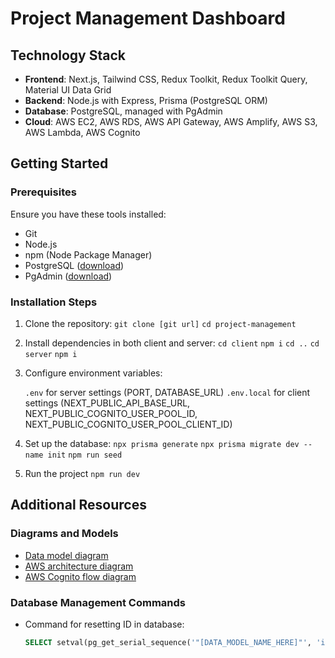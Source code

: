 # Project Management Dashboard

## Technology Stack

- **Frontend**: Next.js, Tailwind CSS, Redux Toolkit, Redux Toolkit Query, Material UI Data Grid
- **Backend**: Node.js with Express, Prisma (PostgreSQL ORM)
- **Database**: PostgreSQL, managed with PgAdmin
- **Cloud**: AWS EC2, AWS RDS, AWS API Gateway, AWS Amplify, AWS S3, AWS Lambda, AWS Cognito

## Getting Started

### Prerequisites

Ensure you have these tools installed:

- Git
- Node.js
- npm (Node Package Manager)
- PostgreSQL ([download](https://www.postgresql.org/download/))
- PgAdmin ([download](https://www.pgadmin.org/download/))

### Installation Steps

1. Clone the repository:
   `git clone [git url]`
   `cd project-management`

2. Install dependencies in both client and server:
   `cd client`
   `npm i`
   `cd ..`
   `cd server`
   `npm i`

3. Configure environment variables:

   `.env` for server settings (PORT, DATABASE_URL)
   `.env.local` for client settings (NEXT_PUBLIC_API_BASE_URL, NEXT_PUBLIC_COGNITO_USER_POOL_ID, NEXT_PUBLIC_COGNITO_USER_POOL_CLIENT_ID)

4. Set up the database:
   `npx prisma generate`
   `npx prisma migrate dev --name init`
   `npm run seed`

5. Run the project
   `npm run dev`

## Additional Resources

### Diagrams and Models

- [Data model diagram](https://lucid.app/lucidchart/b4a745a0-cc5e-4d64-81c0-a7123d7c3b5f/edit?invitationId=inv_7c25661a-a232-4b65-87c4-9b4566bbfff1)
- [AWS architecture diagram](https://lucid.app/lucidchart/57a7caa2-29e1-42cd-b8b2-bad522632100/edit?invitationId=inv_95a01d84-1b41-484c-a9b7-215002914cea)
- [AWS Cognito flow diagram](https://lucid.app/lucidchart/61796402-915e-4c6a-8701-733a1a4134ee/edit?viewport_loc=387%2C1187%2C1867%2C900%2C0_0&invitationId=inv_360f93a8-5e88-4f74-bc70-0c5dc3fbca06)

### Database Management Commands

- Command for resetting ID in database:
  ```sql
  SELECT setval(pg_get_serial_sequence('"[DATA_MODEL_NAME_HERE]"', 'id'), coalesce(max(id)+1, 1), false) FROM "[DATA_MODEL_NAME_HERE]";
  ```
